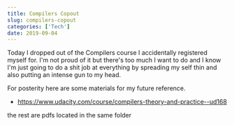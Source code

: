 ```yaml
---
title: Compilers Copout
slug: compilers-copout
categories: ['Tech']
date: 2019-09-04
---
```


Today I dropped out of the Compilers course I accidentally registered myself for. I'm not proud of it but there's too much I want to do and I know I'm just going to do a shit job at everything by spreading my self thin and also putting an intense gun to my head.

For posterity here are some materials for my future reference.

- https://www.udacity.com/course/compilers-theory-and-practice--ud168

the rest are pdfs located in the same folder
